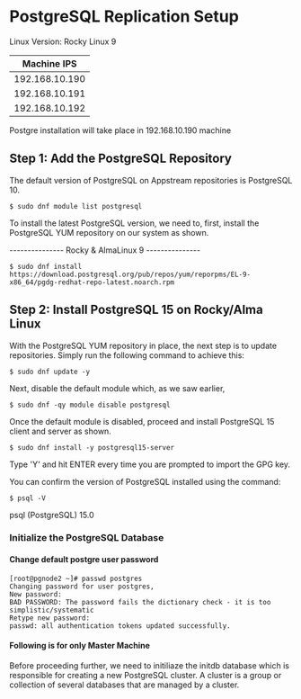 # PostgreSQL Replication Setup
Linux Version: Rocky Linux 9

|Machine IPS| 
|----| 
|192.168.10.190| 
|192.168.10.191| 
|192.168.10.192| 

Postgre installation will take place in 192.168.10.190 machine

## Step 1: Add the PostgreSQL Repository
The default version of PostgreSQL on Appstream repositories is PostgreSQL 10.
```
$ sudo dnf module list postgresql
```

To install the latest PostgreSQL version, we need to, first, install the PostgreSQL YUM repository on our system as shown.

--------------- Rocky & AlmaLinux 9 --------------- 
```
$ sudo dnf install https://download.postgresql.org/pub/repos/yum/reporpms/EL-9-x86_64/pgdg-redhat-repo-latest.noarch.rpm
```
## Step 2: Install PostgreSQL 15 on Rocky/Alma Linux

With the PostgreSQL YUM repository in place, the next step is to update repositories. Simply run the following command to achieve this:
```
$ sudo dnf update -y
```
Next, disable the default module which, as we saw earlier, 
```
$ sudo dnf -qy module disable postgresql
```
Once the default module is disabled, proceed and install PostgreSQL 15 client and server as shown.
```
$ sudo dnf install -y postgresql15-server
```

Type 'Y' and hit ENTER every time you are prompted to import the GPG key.

You can confirm the version of PostgreSQL installed using the command:

```
$ psql -V
```
psql (PostgreSQL) 15.0

### Initialize the PostgreSQL Database
#### Change default postgre user password
```
[root@pgnode2 ~]# passwd postgres
Changing password for user postgres,
New password:
BAD PASSWORD: The password fails the dictionary check - it is too simplistic/systematic
Retype new password:
passwd: all authentication tokens updated successfully.
```
#### Following is for only Master Machine 
Before proceeding further, we need to initiliaze the initdb database which is responsible for creating a new PostgreSQL cluster. A cluster is a group or collection of several databases that are managed by a cluster.

